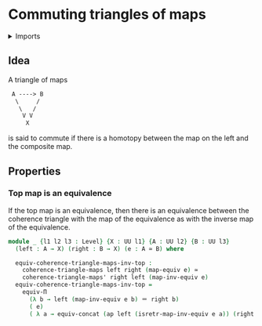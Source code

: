 # Commuting triangles of maps

<details><summary>Imports</summary>
```agda
module foundation.commuting-triangles-of-maps where
open import foundation-core.commuting-triangles-of-maps public
open import foundation-core.equivalences
open import foundation-core.universe-levels
open import foundation.functoriality-dependent-function-types
open import foundation.identity-types
```
</details>

## Idea

A triangle of maps

```md
 A ----> B
  \     /
   \   /
    V V
     X
```

is said to commute if there is a homotopy between the map on the left and the composite map.

## Properties

### Top map is an equivalence

If the top map is an equivalence, then there is an equivalence between the coherence triangle with the map of the equivalence as with the inverse map of the equivalence.

```agda
module _ {l1 l2 l3 : Level} {X : UU l1} {A : UU l2} {B : UU l3}
  (left : A → X) (right : B → X) (e : A ≃ B) where

  equiv-coherence-triangle-maps-inv-top :
    coherence-triangle-maps left right (map-equiv e) ≃
    coherence-triangle-maps' right left (map-inv-equiv e)
  equiv-coherence-triangle-maps-inv-top =
    equiv-Π
      (λ b → left (map-inv-equiv e b) ＝ right b)
      ( e)
      ( λ a → equiv-concat (ap left (isretr-map-inv-equiv e a)) (right (map-equiv e a)))
```
